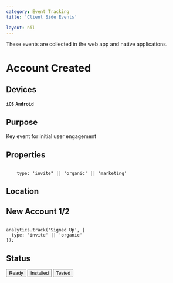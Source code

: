 ```yaml
---
category: Event Tracking
title: 'Client Side Events'

layout: nil
---
```


These events are collected in the web app and native applications.

# Account Created

## Devices

**`iOS`**  **`Android`** 

## Purpose

Key event for initial user engagement

## Properties

```

    type: 'invite" || 'organic' || 'marketing'

```

## Location

## New Account 1/2

```

analytics.track('Signed Up', {
  type: 'invite' || 'organic'
});

```

## Status

<button class='success'>Ready</button>
<button class='warning'>Installed</button>
<button class='danger'>Tested</button>